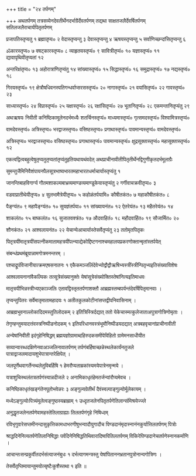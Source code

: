 +++
title = "२४ तर्पणम्"

+++
अथतर्पणम् तत्रसव्येनदेवतीर्थेनदर्भाग्रैर्देवतर्पणम् तद्यथा साक्षतजलैर्देवर्षितर्पणम् सतिलजलैराचार्यपितृतर्पणम्

प्रजापतिस्तृप्यतु १ ब्रह्मातृप्य० २ वेदास्तृप्यन्तु ३ देवास्तृप्यन्तु ४ ऋषयस्तृप्यन्तु ५ सर्वाणिच्छन्दांसितृप्यन्तु ६

ॐकारस्तृप्य० ७ वषट्‌कारस्तृप्य० ८ व्याहृतयस्तृप्यं० ९ सावित्रीतृप्यं० १० यज्ञास्तृप्यं० ११ द्यावापृथिवीतृप्यतां १२

अन्तरिक्षंतृप्य० १३ अहोरात्राणितृप्यंतु १४ सांख्यास्तृप्यं० १५ सिद्धास्तृप्यं० १६ समुद्रास्तृप्यं० १७ नद्यस्तृप्यं० १८

गिरयस्तृप्यं० १९ क्षेत्रौषधिवनस्पतिगन्धर्वाप्सरसस्तृप्यं० २० नागास्तृप्यं० २१ वयांसितृप्यं० २२ गावस्तृप्यं० २३

साध्यास्तृप्यं० २४ विप्रास्तृप्यं० २५ यक्षास्तृप्यं० २६ रक्षांसितृप्यं० २७ भूतानितृप्यं० २८ एकमन्तानितृप्यंतु २९

अथऋषयः निवीती कनिष्ठिकामूलेनदर्भमध्यैः शतर्चिनस्तृप्यं० माध्यमास्तृप्यं० गृत्समदस्तृप्यं० विश्वामित्रस्तृप्यं०

वामदेवस्तृप्यं० अत्रिस्तृप्य० भरद्वाजस्तृप्य० वसिष्ठस्तृप्य० प्रगाथास्तृप्यं० पावमान्यस्तृप्यं० वामदेवस्तृप्यं०

अत्रिस्तृप्य० भरद्वाजस्तृप्य० वसिष्ठस्तृप्य० प्रगाथास्तृप्यं० पावमान्यस्तृप्यं० क्षुद्रसूक्तास्तृप्यं० महासूक्तास्तृप्यं० १२

एकत्वद्वित्वबहुत्वेषुतृप्यतुतृप्यतांतृप्यंतुइतियथायथंवदेत् अथप्राचीनावीतीपितृतीर्थेनद्विगुणीकृतदर्भमूलाग्रैः

सुमन्तुजैमिनिवैशंपायनपैलसूत्रभाष्यभारतमहाभारतधर्माचार्यास्तृप्यंतु १

जानन्तिबाहविगार्ग्य गौतमशाकल्यबाभ्रव्यमाण्डव्यमाण्डूकेयास्तृप्यंतु २ गर्गीवाचक्रवीतृप्य० ३

वडवाप्रातीथेयीतृप्य० ४ सुलभामैत्रेयीतृप्य० ५ कहोळंतर्पयामि० कौषीतकंत० ७ महाकौषीतकंत० ८

पैङ्‌ग्यंत० ९ महापैङ्‌ग्यंत० १० सुयज्ञंतर्पया० ११ सांख्यायनंत० १२ ऐतरेयंत० १३ महैतरेयंत० १४

शाकलंत० १५ बाष्कलंत० १६ सुजातवक्‍त्रंत० १७ औदवाहितं० १८ महौदवाहिंत० १९ सौजार्मित० २०

शौनकंत० २१ आश्वलायनंत० २२ येचान्येआचार्यास्तेसर्वेतृप्यंतु २३ ततोमृतपितृकः

पितृत्रयींमातृत्रयींसपत्‍नीकमातामहत्रयींपत्‍न्याद्येकोद्दिष्टगनाश्चमहालयप्रकरणोक्तान्मृतांस्तर्पयेत्

संबन्धंप्रथमंब्रूयान्नामगोत्रमनन्तरम् ।

पश्चाद्रूपंविजानीयात्क्रमएषसनातनः १ एकैकमञ्जलिंदेवेभ्योद्वौद्वौऋषिभ्यस्त्रींस्त्रीन्पितृभ्यइतिसंख्याविशेषः

आश्वलायनानांवैकल्पिकः तत्सूत्रेसंख्यानुक्तेः येषांसूत्रेसंख्योक्तिस्तेषांनित्यइतिमाधवः

मातृत्रयीभिन्नस्त्रीभ्यएकाञ्जलिः एतावद्विस्तृततर्पणाशक्तौ आब्रह्मस्तम्बपर्यन्तंदेवर्षिपितृमानवाः ।

तृप्यन्तुपितरः सर्वेमातृमातामहादयः १ अतीतकुलकोटीनांसप्तद्वीपनिवासिनाम्‌ ।

आब्रह्मभुवनाल्लोकादिदमस्तुतिलोदकम् २ इतित्रिस्त्रिर्दद्यात् ततो येकेचास्मत्कुलेजाताअपुत्रागोत्रिणोमृताः ।

तेगृण्हन्तुमयादत्तंवस्त्रनिष्पीडनोदकम् १ इतिपरिधानवस्त्रंभूमौनिष्पीडयदद्यात् अत्रबहवृचानांप्राचीनावीती

अन्येषांनिवीती इदंगृहेनिषिद्धम् ब्रह्मयज्ञोग्रामाब्दहिरुदकसमीपेविहितो ग्रामेमनसाधीयीत

सव्यान्वारब्धदक्षिणेनवाअञ्जलिनावातर्पणम् तर्पणंबर्हिषाच्छन्नेस्थलेकार्यंनतुजले पात्राद्वाजलमादायशुभेपात्रान्तरेक्षिपेत् ।

जलपूर्णेथवागर्तेन्स्थलेतुविबर्हिषि १ हेमरौप्यताम्रकांस्यमयेपात्रेनमृन्मये ।

यत्राशुचिस्थलंतत्रतर्पणंस्यान्नदीजले २ अनामिकाधृतंहेमतर्जन्यांरौप्यमेवच ।

कनिष्ठिकाधृतंखङ्‌गंतेनपूतोभवेन्नरः ३ अङ्‌गुल्यग्रेतीर्थं दैवंस्वल्पाङ्‌गुल्योर्मूलेकायम् ।

मध्येऽङ्‌गुल्योःपित्र्यंमूलेत्वङ्‌गुष्ठस्यब्राह्मम् १ उध्दृतजलेनपितृतर्पणेतिलान्संमिश्रयेज्ज्ले

अनुद्धृतजलेनतर्पणेवामहस्तेतिलाग्राह्याः तिलतर्पणंगृहे निषिध्दम्

रविभृगुवारेसप्तमीनन्दासुकृत्तिकामधाभरणीषुभन्वादौयुगादौच पिण्डदानंमृदास्नानंनकुर्यात्तिलतर्पणम् पित्रोः

श्राद्धदिनेनित्यतर्पणेतिलानिषिद्धाः पर्वदिनेनिषिद्धतिथिवारादिष्वपितिलतर्पणम् विकिरेपिण्डदानेचतर्पणेस्नानकर्माणि ।

आचान्तःसन्प्रकुर्वीतदर्भसंत्याजनंबुधः १ दर्भत्यागमन्त्रस्तु येषांपिताननभ्रतानपुत्रोनान्यगोत्रिणः ।

तेसर्वेतृप्तिमायान्तुमयोत्सृष्टैःकुशैस्तथा १ इति ॥
